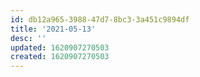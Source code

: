 ```yaml
---
id: db12a965-3988-47d7-8bc3-3a451c9894df
title: '2021-05-13'
desc: ''
updated: 1620907270503
created: 1620907270503
---
```


